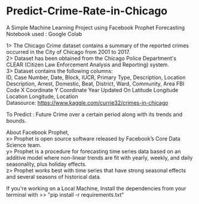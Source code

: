 # Predict-Crime-Rate-in-Chicago
A Simple Machine Learning Project using Facebook Prophet Forecasting         
Notebook used : Google Colab                   

1> The Chicago Crime dataset contains a summary of the reported crimes occurred in the City of Chicago from 2001 to 2017.        
2> Dataset has been obtained from the Chicago Police Department's CLEAR (Citizen Law Enforcement Analysis and Reporting) system.       
3> Dataset contains the following columns:         
ID, Case Number, Date, Block, IUCR,	Primary Type,	Description,	Location Description,	Arrest,	Domestic,	Beat,	District,	Ward,	Community, Area	FBI Code	X Coordinate	Y Coordinate	Year	Updated On	Latitude	Longitude	Location
Longitude, Location            
Datasource: https://www.kaggle.com/currie32/crimes-in-chicago   

To Predict : Future Crime over a certain period along with its trends and bounds.

About Facebook Prophet,                  
x> Prophet is open source software released by Facebook’s Core Data Science team.                
y> Prophet is a procedure for forecasting time series data based on an additive model where non-linear trends are fit with yearly, weekly, and daily seasonality, plus holiday effects.                      
z> Prophet works best with time series that have strong seasonal effects and several seasons of historical data.          

If you're working on a Local Machine,
Install the dependencies from your terminal with >> "pip install -r requirements.txt"               
